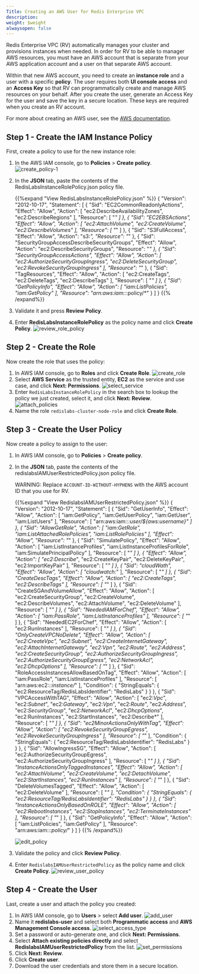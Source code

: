 ```yaml
---
Title: Creating an AWS User for Redis Enterprise VPC
description: 
weight: $weight
alwaysopen: false
---
```

Redis Enterprise VPC (RV) automatically manages your cluster and
provisions instances when needed. In order for RV to be able to manager AWS 
resources, you must have an AWS account that is separate from your AWS
application account and a user on that separate AWS account.

Within that new AWS account, you need to create an **instance role** and
a user with a specific **policy**. The user requires both **UI console access** 
and an **Access Key** so that RV can programmatically create
and manage AWS resources on your behalf. After you create the user,
generate an Access Key for the user and save the key in a secure location. 
These keys are required when you create an RV account.

For more about creating an AWS user, see the [AWS documentation](https://docs.aws.amazon.com/IAM/latest/UserGuide/id_credentials_access-keys.html).

## Step 1 - Create the IAM Instance Policy

First, create a policy to use for the new instance role:

1. In the AWS IAM console, go to **Policies** > **Create policy**.
    ![create_policy-1](/images/rv/create_policy-1.png?width=700&height=621)
1. In the **JSON** tab, paste the contents of the RedisLabsInstanceRolePolicy.json policy file.

    {{%expand "View RedisLabsInstanceRolePolicy.json" %}}
    {
        "Version": "2012-10-17",
        "Statement": [
            {
                "Sid": "EC2CommonReadonlyActions",
                "Effect": "Allow",
                "Action": [
                    "ec2:DescribeAvailabilityZones",
                    "ec2:DescribeRegions"
                ],
                "Resource": [
                    "*"
                ]
            },
            {
                "Sid": "EC2EBSActions",
                "Effect": "Allow",
                "Action": [
                    "ec2:AttachVolume",
                    "ec2:CreateVolume",
                    "ec2:DescribeVolumes"
                ],
                "Resource": [
                    "*"
                ]
            },
            {
                "Sid": "S3FullAccess",
                "Effect": "Allow",
                "Action": "s3:*",
                "Resource": "*"
            },
            {
                "Sid": "SecurityGroupAccessDescribeSecurityGroups",
                "Effect": "Allow",
                "Action": "ec2:DescribeSecurityGroups",
                "Resource": "*"
            },
            {
                "Sid": "SecurityGroupAccessActions",
                "Effect": "Allow",
                "Action": [
                    "ec2:AuthorizeSecurityGroupIngress",
                    "ec2:DeleteSecurityGroup",
                    "ec2:RevokeSecurityGroupIngress"
                ],
                "Resource": "*"
            },
            {
                "Sid": "TagResources",
                "Effect": "Allow",
                "Action": [
                    "ec2:CreateTags",
                    "ec2:DeleteTags",
                    "ec2:DescribeTags"
                ],
                "Resource": [
                    "*"
                ]
            },
            {
                "Sid": "GetPolicyInfo",
                "Effect": "Allow",
                "Action": [
                    "iam:ListPolicies",
                    "iam:GetPolicy"
                ],
                "Resource": "arn:aws:iam::*:policy/*"
            }
        ]
    }
    {{% /expand%}}

1. Validate it and press **Review Policy**.
1. Enter **RedisLabsInstanceRolePolicy** as the policy name and click **Create Policy**.
    ![review_role_policy](/images/rv/review_role_policy.png?width=700&height=270)

## Step 2 - Create the Role

Now create the role that uses the policy:

1. In AWS IAM console, go to **Roles** and click **Create Role**.
    ![create_role](/images/rv/create_role.png?width=700&height=636)
1. Select **AWS Service** as the trusted entity, **EC2** as the service
    and use case, and click **Next: Permissions**.
    ![select_service](/images/rv/select_service.png?width=700&height=625)
1. Enter `RedisLabsInstanceRolePolicy` in the search box to lookup the
    policy we just created, select it, and click **Next: Review**.
    ![attach_policies](/images/rv/attach_policies.png?width=700&height=348)
1. Name the role `redislabs-cluster-node-role` and click **Create Role**.

## Step 3 - Create the User Policy

Now create a policy to assign to the user:

1. In AWS IAM console, go to **Policies** > **Create policy**.
1. In the **JSON** tab, paste the contents of the redislabsIAMUserRestrictedPolicy.json policy file.
    
    WARNING: Replace `ACCOUNT-ID-WITHOUT-HYPHENS` with the AWS account ID 
    that you use for RV.
    
    {{%expand "View RedislabsIAMUserRestrictedPolicy.json" %}}
    {
        "Version": "2012-10-17",
        "Statement": [
            {
                "Sid": "GetUserInfo",
                "Effect": "Allow",
                "Action": [
                    "iam:GetPolicy",
                    "iam:GetUserPolicy",
                    "iam:GetUser",
                    "iam:ListUsers"
                ],
                "Resource": [
                    "arn:aws:iam::*:user/${aws:username}"
                ]
            },
            {
                "Sid": "AllowGetRole",
                "Action": [
                    "iam:GetRole",
                    "iam:ListAttachedRolePolicies",
                    "iam:ListRolePolicies"
                ],
                "Effect": "Allow",
                "Resource": "*"
            },
            {
                "Sid": "SimulatePolicy",
                "Effect": "Allow",
                "Action": [
                    "iam:ListInstanceProfiles",
                    "iam:ListInstanceProfilesForRole",
                    "iam:SimulatePrincipalPolicy"
                ],
                "Resource": [
                    "*"
                ]
            },
            {
                "Effect": "Allow",
                "Action": [
                    "ec2:Describe*",
                    "ec2:CreateKeyPair",
                    "ec2:DeleteKeyPair",
                    "ec2:ImportKeyPair"
                ],
                "Resource": [
                    "*"
                ]
            },
            {
                "Sid": "cloudWath",
                "Effect": "Allow",
                "Action": [
                    "cloudwatch:*"
                ],
                "Resource": [
                    "*"
                ]
            },
            {
                "Sid": "CreateDescTags",
                "Effect": "Allow",
                "Action": [
                    "ec2:CreateTags",
                    "ec2:DescribeTags"
                ],
                "Resource": [
                    "*"
                ]
            },
            {
                "Sid": "CreateSGAndVolumeAllow",
                "Effect": "Allow",
                "Action": [
                    "ec2:CreateSecurityGroup",
                    "ec2:CreateVolume",
                    "ec2:DescribeVolumes",
                    "ec2:AttachVolume",
                    "ec2:DeleteVolume"
                ],
                "Resource": [
                    "*"
                ]
            },
            {
                "Sid": "NeededIAMForChef",
                "Effect": "Allow",
                "Action": [
                    "iam:PassRole",
                    "iam:ListInstanceProfiles"
                ],
                "Resource": [
                    "*"
                ]
            },
            {
                "Sid": "NeededEC2ForChef",
                "Effect": "Allow",
                "Action": [
                    "ec2:RunInstances"
                ],
                "Resource": [
                    "*"
                ]
            },
            {
                "Sid": "OnlyCreateVPCNoDelete",
                "Effect": "Allow",
                "Action": [
                    "ec2:CreateVpc",
                    "ec2:*Subnet*",
                    "ec2:CreateInternetGateway",
                    "ec2:AttachInternetGateway",
                    "ec2:*Vpn*",
                    "ec2:*Route*",
                    "ec2:*Address*",
                    "ec2:CreateSecurityGroup",
                    "ec2:AuthorizeSecurityGroupIngress",
                    "ec2:AuthorizeSecurityGroupEgress",
                    "ec2:*NetworkAcl*",
                    "ec2:*DhcpOptions*"
                ],
                "Resource": [
                    "*"
                ]
            },
            {
                "Sid": "RoleAccessInstancesAllowBasedOnTag",
                "Effect": "Allow",
                "Action": [
                    "iam:PassRole",
                    "iam:ListInstanceProfiles"
                ],
                "Resource": [
                    "arn:aws:ec2:*:<ACCOUNT-ID-WITHOUT-HYPHENS>:instance/*"
                ],
                "Condition": {
                    "StringEquals": {
                        "ec2:ResourceTag/RedisLabsIdentifier": "RedisLabs"
                    }
                }
            },
            {
                "Sid": "VPCAccessWithTAG",
                "Effect": "Allow",
                "Action": [
                    "ec2:*Vpc*",
                    "ec2:*Subnet*",
                    "ec2:*Gateway*",
                    "ec2:*Vpn*",
                    "ec2:*Route*",
                    "ec2:*Address*",
                    "ec2:*SecurityGroup*",
                    "ec2:*NetworkAcl*",
                    "ec2:*DhcpOptions*",
                    "ec2:RunInstances",
                    "ec2:StartInstances",
                    "ec2:Describe*"
                ],
                "Resource": [
                    "*"
                ]
            },
            {
                "Sid": "ec2MinorActionsOnlyWithTag",
                "Effect": "Allow",
                "Action": [
                    "ec2:RevokeSecurityGroupEgress",
                    "ec2:RevokeSecurityGroupIngress"
                ],
                "Resource": [
                    "*"
                ],
                "Condition": {
                    "StringEquals": {
                        "ec2:ResourceTag/RedisLabsIdentifier": "RedisLabs"
                    }
                }
            },
            {
                "Sid": "AllowIngressSG",
                "Effect": "Allow",
                "Action": [
                    "ec2:AuthorizeSecurityGroupEgress",
                    "ec2:AuthorizeSecurityGroupIngress"
                ],
                "Resource": [
                    "*"
                ]
            },
            {
                "Sid": "InstanceActionsOnlyTaggedInstances",
                "Effect": "Allow",
                "Action": [
                    "ec2:AttachVolume",
                    "ec2:CreateVolume",
                    "ec2:DetachVolume",
                    "ec2:StartInstances",
                    "ec2:RunInstances"
                ],
                "Resource": [
                    "*"
                ]
            },
            {
                "Sid": "DeleteVolumesTagged",
                "Effect": "Allow",
                "Action": [
                    "ec2:DeleteVolume"
                ],
                "Resource": [
                    "*"
                ],
                "Condition": {
                    "StringEquals": {
                        "ec2:ResourceTag/RedisLabsIdentifier": "RedisLabs"
                    }
                }
            },
            {
                "Sid": "InstanceActionsOnlyBasedOnROLE",
                "Effect": "Allow",
                "Action": [
                    "ec2:RebootInstances",
                    "ec2:StopInstances",
                    "ec2:TerminateInstances"
                ],
                "Resource": [
                    "*"
                ]
            },
            {
                "Sid": "GetPolicyInfo",
                "Effect": "Allow",
                "Action": [
                    "iam:ListPolicies",
                    "iam:GetPolicy"
                ],
                "Resource": "arn:aws:iam::*:policy/*"
            }
        ]
    }
    {{% /expand%}}

    ![edit_policy](/images/rv/edit_policy.png?width=700&height=214)
1. Validate the policy and click **Review Policy**.
1. Enter `RedislabsIAMUserRestrictedPolicy` as the policy name and click **Create Policy**.
    ![review_user_policy](/images/rv/review_user_policy.png?width=700&height=292)

## Step 4 - Create the User

Last, create a user and attach the policy you created:

1. In AWS IAM console, go to **Users** > select **Add user**.
    ![add_user](/images/rv/add_user.png?width=700&height=751)
1. Name it **redislabs-user** and select both **Programmatic
    access** and **AWS Management Console access**.
    ![select_access_type](/images/rv/select_access_type.png?width=700&height=393)
1. Set a password or auto-generate one, and click **Next: Permissions**.
1. Select **Attach existing policies directly** and select
    **RedislabsIAMUserRestrictedPolicy** from the list.
    ![set_permissions](/images/rv/set_permissions.png?width=700&height=477)
1. Click **Next: Review**.
1. Click **Create user**.
1. Download the user credentials and store them in a secure location.
